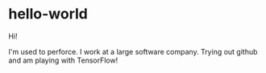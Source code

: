 # hello-world

Hi!

I'm used to perforce.  I work at a large software company.  Trying out github and am playing with TensorFlow!
